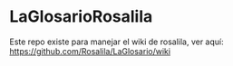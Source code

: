 # LaGlosarioRosalila

Este repo existe para manejar el wiki de rosalila, ver aquí: https://github.com/Rosalila/LaGlosario/wiki
